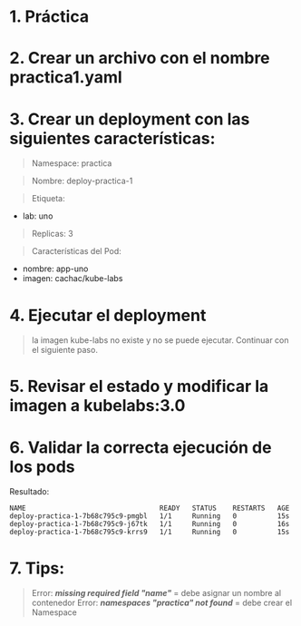 # 1. Práctica <!-- omit in TOC -->

# 2. Crear un archivo con el nombre practica1.yaml
# 3. Crear un deployment con las siguientes características:
> Namespace: practica

> Nombre: deploy-practica-1

> Etiqueta:
- lab: uno

> Replicas: 3

> Características del Pod:

- nombre: app-uno
- imagen: cachac/kube-labs

# 4. Ejecutar el deployment

> la imagen kube-labs no existe y no se puede ejecutar. Continuar con el siguiente paso.

# 5. Revisar el estado y modificar la imagen a kubelabs:3.0

# 6. Validar la correcta ejecución de los pods
Resultado:
```
NAME                                 READY   STATUS    RESTARTS   AGE
deploy-practica-1-7b68c795c9-pmgbl   1/1     Running   0          15s
deploy-practica-1-7b68c795c9-j67tk   1/1     Running   0          16s
deploy-practica-1-7b68c795c9-krrs9   1/1     Running   0          15s
```

# 7. Tips:
> Error:  ***missing required field "name"*** = debe asignar un nombre al contenedor
> Error: ***namespaces "practica" not found*** = debe crear el Namespace


